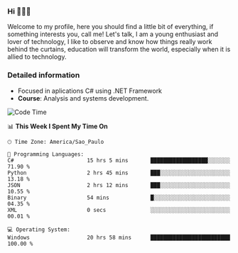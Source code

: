 


### Hi 🙋🏽‍♂️

Welcome to my profile, here you should find a little bit of everything, if something interests you, call me! Let's talk,
I am a young enthusiast and lover of technology, I like to observe and know how things really work behind the curtains, 
education will transform the world, especially when it is allied to technology.

### Detailed information
* Focused in aplications C# using .NET Framework
* **Course**: Analysis and systems development.

<!--START_SECTION:waka-->
![Code Time](http://img.shields.io/badge/Code%20Time-677%20hrs%2024%20mins-blue)

📊 **This Week I Spent My Time On** 

```text
🕑︎ Time Zone: America/Sao_Paulo

💬 Programming Languages: 
C#                       15 hrs 5 mins       ██████████████████░░░░░░░   71.90 % 
Python                   2 hrs 45 mins       ███░░░░░░░░░░░░░░░░░░░░░░   13.18 % 
JSON                     2 hrs 12 mins       ███░░░░░░░░░░░░░░░░░░░░░░   10.55 % 
Binary                   54 mins             █░░░░░░░░░░░░░░░░░░░░░░░░   04.35 % 
XML                      0 secs              ░░░░░░░░░░░░░░░░░░░░░░░░░   00.01 % 

💻 Operating System: 
Windows                  20 hrs 58 mins      █████████████████████████   100.00 % 
```


<!--END_SECTION:waka-->


